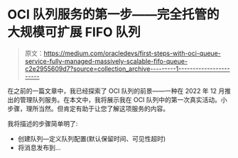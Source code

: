 # OCI 队列服务的第一步——完全托管的大规模可扩展 FIFO 队列

> 原文：<https://medium.com/oracledevs/first-steps-with-oci-queue-service-fully-managed-massively-scalable-fifo-queue-c2e2955609d7?source=collection_archive---------1----------------------->

在之前的一篇文章中，我已经探索了 OCI 队列的前景——一种在 2022 年 12 月推出的管理队列服务。在本文中，我将展示我在 OCI 队列中的第一次真实活动。小步骤，理所当然。但肯定有助于让您了解这项服务的内容。

我将描述的步骤简单明了:

*   创建队列—定义队列配置(默认保留时间、可见性超时)
*   将消息发布到…